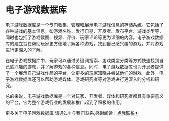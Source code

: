 # 电子游戏数据库

电子游戏数据库是一个专门收集、管理和展示电子游戏信息的存储系统。它包括了各种游戏的基本信息，如游戏名称、发行日期、开发者、发布平台、游戏类型等，同时也包括了游戏截图、视频、评价、玩家评论等更为详细的内容。电子游戏数据库的建立旨在帮助玩家更方便地了解各种游戏，找到自己感兴趣的游戏，并对游戏进行更深入的了解。

在电子游戏数据库中，玩家可以通过关键词搜索、游戏类型分类等方式快速找到自己感兴趣的游戏，并了解游戏的各种信息。同时，电子游戏数据库也为开发者提供了一个展示自己游戏作品的平台，让更多的玩家知晓并尝试他们的游戏。此外，电子游戏数据库还可以帮助游戏媒体、游戏研究者等对游戏进行更深入的分析和研究。

总的来说，电子游戏数据库是一个对玩家、开发者、媒体和研究者都具有重要意义的平台，它为整个游戏行业的发展和推广起到了积极的作用。

更多关于电子游戏数据库 请通过✈与我们联系,感谢阅读！[点我联系✈](https://cn.G208.com)